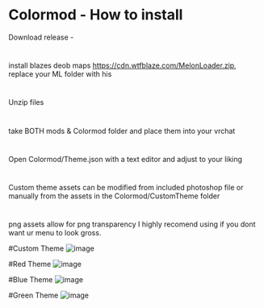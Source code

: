 # Colormod - How to install
Download release - 
#
install blazes deob maps https://cdn.wtfblaze.com/MelonLoader.zip, replace your ML folder with his
#
Unzip files
#
take BOTH mods & Colormod folder and place them into your vrchat
#
Open Colormod/Theme.json with a text editor and adjust to your liking
#
Custom theme assets can be modified from included photoshop file or manually from the assets in the Colormod/CustomTheme folder
#
png assets allow for png transparency I highly recomend using if you dont want ur menu to look gross.

#Custom Theme
![image](https://user-images.githubusercontent.com/24737477/207200070-371d0a4e-070a-472f-8255-c6b5603289ee.png)

#Red Theme
![image](https://user-images.githubusercontent.com/24737477/207200114-cda9d2ef-e9f5-4f6c-94b1-a3c0bfa39d8d.png)

#Blue Theme
![image](https://user-images.githubusercontent.com/24737477/207200167-0730497e-2633-4e9d-af70-d866902eaae7.png)

#Green Theme
![image](https://user-images.githubusercontent.com/24737477/207200240-b8bafd2a-0a05-41e1-801a-d27a60949550.png)


